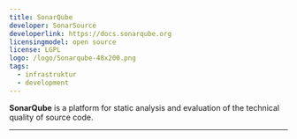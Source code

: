 ```yaml
---
title: SonarQube
developer: SonarSource
developerlink: https://docs.sonarqube.org
licensingmodel: open source
license: LGPL
logo: /logo/Sonarqube-48x200.png
tags:
  - infrastruktur
  - development
---
```


**SonarQube** is a platform for static analysis and evaluation of the technical quality of source code.

---
